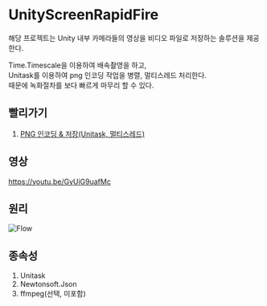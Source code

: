 # UnityScreenRapidFire
해당 프로젝트는 Unity 내부 카메라들의 영상을 비디오 파일로 저장하는 솔루션을 제공한다.

Time.Timescale을 이용하여 배속촬영을 하고,  
Unitask를 이용하여 png 인코딩 작업을 병렬, 멀티스레드 처리한다.  
때문에 녹화절차를 보다 빠르게 마무리 할 수 있다.

## 빨리가기
1. [PNG 인코딩 & 저장(Unitask, 멀티스레드)](https://github.com/dhtpdud/UnityScreenRapidFire/blob/main/Assets/Scripts/Singleton/RecorderFlusher.cs)

## 영상
https://youtu.be/GyUiG9uafMc

## 원리
![Flow](https://github.com/user-attachments/assets/5131fa3b-03e4-4e85-8cb2-a0227632202e)

## 종속성
1. Unitask
2. Newtonsoft.Json
3. ffmpeg(선택, 미포함)
